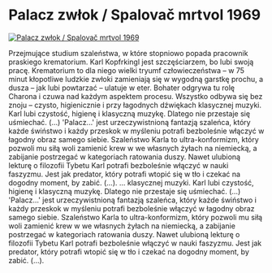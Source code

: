 Palacz zwłok / Spalovač mrtvol 1969 
=============
[![Palacz zwłok / Spalovač mrtvol 1969 ](http://vidos.pl/images/player.gif)](http://vidos.pl/palacz-zwlok-spalova-mrtvol-1969)

 Przejmujące studium szaleństwa, w które stopniowo popada pracownik praskiego krematorium. Karl Kopfrkingl jest szczęściarzem, bo lubi swoją pracę. Krematorium to dla niego wielki tryumf człowieczeństwa – w 75 minut kłopotliwe ludzkie zwłoki zamieniają się w wygodną garstkę prochu, a dusza – jak lubi powtarzać – ulatuje w eter. Bohater odgrywa tu rolę Charona i czuwa nad każdym aspektem procesu. Wszystko odbywa się bez znoju – czysto, higienicznie i przy łagodnych dźwiękach klasycznej muzyki. Karl lubi czystość, higienę i klasyczną muzykę. Dlatego nie przestaje się uśmiechać. (…) 'Palacz...' jest urzeczywistnioną fantazją szaleńca, który każde świństwo i każdy przeskok w myśleniu potrafi bezboleśnie włączyć w łagodny obraz samego siebie. Szaleństwo Karla to ultra-konformizm, który pozwoli mu siłą woli zamienić krew w we własnych żyłach na niemiecką, a zabijanie postrzegać w kategoriach ratowania duszy. Nawet ulubioną lekturę o filozofii Tybetu Karl potrafi bezboleśnie włączyć w nauki faszyzmu. Jest jak predator, który potrafi wtopić się w tło i czekać na dogodny moment, by zabić. (…).   ... klasycznej muzyki. Karl lubi czystość, higienę i klasyczną muzykę. Dlatego nie przestaje się uśmiechać. (…) 'Palacz...' jest urzeczywistnioną fantazją szaleńca, który każde świństwo i każdy przeskok w myśleniu potrafi bezboleśnie włączyć w łagodny obraz samego siebie. Szaleństwo Karla to ultra-konformizm, który pozwoli mu siłą woli zamienić krew w we własnych żyłach na niemiecką, a zabijanie postrzegać w kategoriach ratowania duszy. Nawet ulubioną lekturę o filozofii Tybetu Karl potrafi bezboleśnie włączyć w nauki faszyzmu. Jest jak predator, który potrafi wtopić się w tło i czekać na dogodny moment, by zabić. (…).

